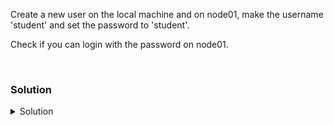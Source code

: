 Create a new user on the local machine and on node01, make the username 'student' and set the password to 'student'.

Check if you can login with the password on node01.

<br>

### Solution
<details>
<summary>Solution</summary>
First create the student user on the local machine and the remote machine.

```plain
useradd -s /bin/bash -m student
ssh node01 'useradd -s /bin/bash -m student'
```{{exec}}

Then setup the password (type student twice).
```plain
passwd student
ssh node01 'passwd student'
```{{exec}}

Check if you can ssh to node01
```plain
ssh student@node01
```{{exec}}

And go back with exit
```plain
exit
```{{exec}}
</details>